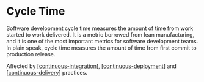 # Cycle Time

Software development cycle time measures the amount of time from work started to work delivered. It is a metric borrowed from lean manufacturing, and it is one of the most important metrics for software development teams. In plain speak, cycle time measures the amount of time from first commit to production release.

Affected by [[continuous-integration]], [[continuous-deployment]] and [[continuous-delivery]] practices.

[//begin]: # "Autogenerated link references for markdown compatibility"
[continuous-integration]: continuous-integration "Continuous Integration (CI)"
[continuous-deployment]: continuous-deployment "Continous Deployment"
[continuous-delivery]: continuous-delivery "Continuous Delivery"
[//end]: # "Autogenerated link references"
